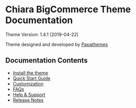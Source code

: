 # Chiara BigCommerce Theme Documentation

Theme Version: 1.4.1 (2019-04-22)

Theme designed and developed by [Papathemes](https://papathemes.com) 

## Documentation Contents

* [Install the theme](installation.md)
* [Quick Start Guide](quickstart.md)
* [Customization](customization.md)
* [FAQs](faqs.md)
* [Help & Support](support.md)
* [Release Notes](changelog.md)